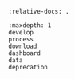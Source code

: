 ```{include} ../../../dev/git/README.md
:relative-docs: .
```

```{toctree}
:maxdepth: 1
develop
process
download
dashboard
data
deprecation
```
